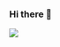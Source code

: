 ### Hi there 👋
<img src="https://github-readme-stats.vercel.app/api?username=gourav1607&&show_icons=true&title_color=ffffff&icon_color=bb2acf&text_color=daf7dc&bg_color=151515">
